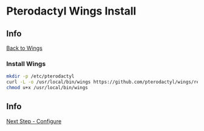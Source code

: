 # Pterodactyl Wings Install

## Info

[Back to Wings](/Pterodactyl/2%20-%20Wings)

### Install Wings

```sh
mkdir -p /etc/pterodactyl
curl -L -o /usr/local/bin/wings https://github.com/pterodactyl/wings/releases/download/v1.1.3/wings_linux_amd64
chmod u+x /usr/local/bin/wings
```

## Info

[Next Step - Configure](/Pterodactyl/2%20-%20Wings/4%20-%20Configure.md)